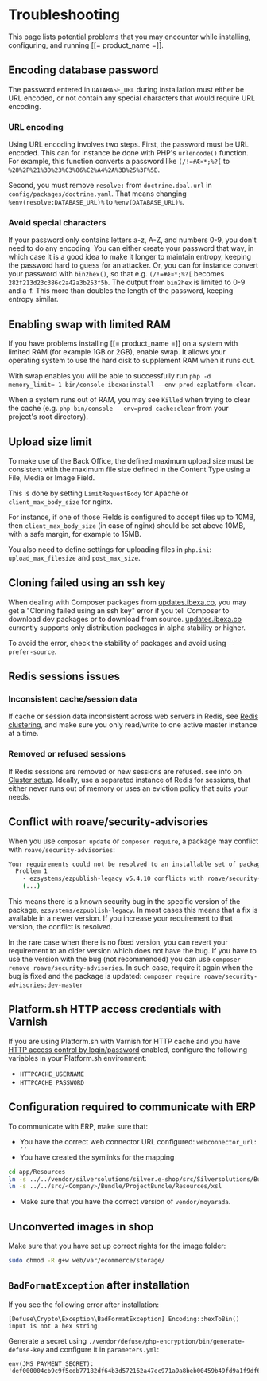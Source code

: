# Troubleshooting

This page lists potential problems that you may encounter while installing, configuring, and running [[= product_name =]].

## Encoding database password

The password entered in `DATABASE_URL` during installation must either be URL encoded,
or not contain any special characters that would require URL encoding.

### URL encoding

Using URL encoding involves two steps. First, the password must be URL encoded. This can for instance be done with PHP's `urlencode()` function.
For example, this function converts a password like `(/!=#Æ¤*;%?[` to `%28%2F%21%3D%23%C3%86%C2%A4%2A%3B%25%3F%5B`.

Second, you must remove `resolve:` from `doctrine.dbal.url` in `config/packages/doctrine.yaml`.
That means changing `%env(resolve:DATABASE_URL)%` to `%env(DATABASE_URL)%`.

### Avoid special characters

If your password only contains letters a-z, A-Z, and numbers 0-9, you don't need to do any encoding.
You can either create your password that way, in which case it is a good idea to make it longer to maintain entropy,
keeping the password hard to guess for an attacker.
Or, you can for instance convert your password with `bin2hex()`, so that e.g. `(/!=#Æ¤*;%?[` becomes `282f213d23c386c2a42a3b253f5b`.
The output from `bin2hex` is limited to 0-9 and a-f. This more than doubles the length of the password, keeping entropy similar.

## Enabling swap with limited RAM

If you have problems installing [[= product_name =]] on a system with limited RAM (for example 1GB or 2GB), enable swap.
It allows your operating system to use the hard disk to supplement RAM when it runs out.

With swap enables you will be able to successfully run `php -d memory_limit=-1 bin/console ibexa:install --env prod ezplatform-clean`.

When a system runs out of RAM, you may see `Killed` when trying to clear the cache (e.g. `php bin/console --env=prod cache:clear` from your project's root directory).

## Upload size limit

To make use of the Back Office, the defined maximum upload size must be consistent with the maximum file size defined in the Content Type using a File, Media or Image Field.

This is done by setting `LimitRequestBody` for Apache or `client_max_body_size` for nginx.

For instance, if one of those Fields is configured to accept files up to 10MB, then `client_max_body_size` (in case of nginx) should be set above 10MB, with a safe margin, for example to 15MB.

You also need to define settings for uploading files in `php.ini`: `upload_max_filesize` and `post_max_size`.

## Cloning failed using an ssh key

When dealing with Composer packages from [updates.ibexa.co](http://updates.ibexa.co), you may get a "Cloning failed using an ssh key" error
if you tell Composer to download dev packages or to download from source.
[updates.ibexa.co](http://updates.ibexa.co) currently supports only distribution packages in alpha stability or higher.

To avoid the error, check the stability of packages and avoid using `--prefer-source`.

## Redis sessions issues

### Inconsistent cache/session data

If cache or session data inconsistent across web servers in Redis,
see [Redis clustering](../guide/persistence_cache.md#redis-clustering), and make sure you only read/write to
one active master instance at a time.

### Removed or refused sessions

If Redis sessions are removed or new sessions are refused.
see info on [Cluster setup](../guide/sessions.md#cluster-setup).
Ideally, use a separated instance of Redis for sessions,
that either never runs out of memory or uses an eviction policy that suits your needs.

## Conflict with roave/security-advisories

When you use `composer update` or `composer require`, a package may conflict with `roave/security-advisories`:

``` bash
Your requirements could not be resolved to an installable set of packages.
  Problem 1
    - ezsystems/ezpublish-legacy v5.4.10 conflicts with roave/security-advisories[dev-master].
    (...)
```

This means there is a known security bug in the specific version of the package, `ezsystems/ezpublish-legacy`.
In most cases this means that a fix is available in a newer version.
If you increase your requirement to that version, the conflict is resolved.

In the rare case when there is no fixed version, you can revert your requirement to an older version which does not have the bug.
If you have to use the version with the bug (not recommended) you can use `composer remove roave/security-advisories`.
In such case, require it again when the bug is fixed and the package is updated: `composer require roave/security-advisories:dev-master` 

## Platform.sh HTTP access credentials with Varnish

If you are using Platform.sh with Varnish for HTTP cache
and you have [HTTP access control by login/password](https://docs.platform.sh/administration/web/configure-environment.html#http-access-control) enabled,
configure the following variables in your Platform.sh environment:

- `HTTPCACHE_USERNAME`
- `HTTPCACHE_PASSWORD`

## Configuration required to communicate with ERP

To communicate with ERP, make sure that:

- You have the correct web connector URL configured: `webconnector_url: ''`
- You have created the symlinks for the mapping

``` bash
cd app/Resources
ln -s ../../vendor/silversolutions/silver.e-shop/src/Silversolutions/Bundle/EshopBundle/Resources/xslbase
ln -s ../../src/<Company>/Bundle/ProjectBundle/Resources/xsl
```

- Make sure that you have the correct version of `vendor/moyarada`.

## Unconverted images in shop

Make sure that you have set up correct rights for the image folder:

``` bash
sudo chmod -R g+w web/var/ecommerce/storage/
```

## `BadFormatException` after installation

If you see the following error after installation:

`[Defuse\Crypto\Exception\BadFormatException] Encoding::hexToBin() input is not a hex string`

Generate a secret using `./vendor/defuse/php-encryption/bin/generate-defuse-key` and
configure it in `parameters.yml`:

```
env(JMS_PAYMENT_SECRET): 'def000004cb9c9f5edb77182df64b3d572162a47ec971a9a8beb00459b49fd9a1f9df6991ffc817c8585f59b8c5a032b796ab520eae126c77d8a304b36af0c9acdbfa9b9'
```
